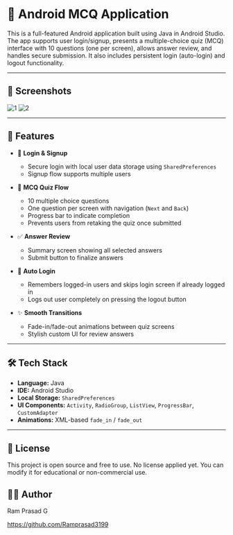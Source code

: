 # 📱 Android MCQ Application


This is a full-featured Android application built using Java in Android Studio. The app supports user login/signup, presents a multiple-choice quiz (MCQ) interface with 10 questions (one per screen), allows answer review, and handles secure submission. It also includes persistent login (auto-login) and logout functionality.

---

## 📸 Screenshots

![1](https://github.com/user-attachments/assets/1f637476-5892-4f50-a87c-00b99a1bca79)
![2](https://github.com/user-attachments/assets/1a5ec3a3-6123-4990-b23f-31c23b0aff49)

---

## 🚀 Features

- 🔐 **Login & Signup**
  - Secure login with local user data storage using `SharedPreferences`
  - Signup flow supports multiple users

- 🧠 **MCQ Quiz Flow**
  - 10 multiple choice questions
  - One question per screen with navigation (`Next` and `Back`)
  - Progress bar to indicate completion
  - Prevents users from retaking the quiz once submitted

- ✅ **Answer Review**
  - Summary screen showing all selected answers
  - Submit button to finalize answers

- 📲 **Auto Login**
  - Remembers logged-in users and skips login screen if already logged in
  - Logs out user completely on pressing the logout button

- ✨ **Smooth Transitions**
  - Fade-in/fade-out animations between quiz screens
  - Stylish custom UI for review answers

---


## 🛠 Tech Stack

- **Language:** Java
- **IDE:** Android Studio
- **Local Storage:** `SharedPreferences`
- **UI Components:** `Activity`, `RadioGroup`, `ListView`, `ProgressBar`, `CustomAdapter`
- **Animations:** XML-based `fade_in` / `fade_out`

---

## 📝 License
This project is open source and free to use. No license applied yet. You can modify it for educational or non-commercial use.

## 👨‍💻 Author
Ram Prasad G

https://github.com/Ramprasad3199



